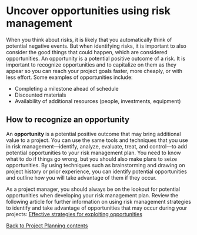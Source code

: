 # Uncover opportunities using risk management
When you think about risks, it is likely that you automatically think of potential negative events. But when identifying risks, it is important to also consider the good things that could happen, which are considered opportunities. An opportunity is a potential positive outcome of a risk. It is important to recognize opportunities and to capitalize on them as they appear so you can reach your project goals faster, more cheaply, or with less effort. Some examples of opportunities include: 

* Completing a milestone ahead of schedule
* Discounted materials 
* Availability of additional resources (people, investments, equipment) 

## How to recognize an opportunity
An __opportunity__ is a potential positive outcome that may bring additional value to a project. You can use the same tools and techniques that you use in risk management—identify, analyze, evaluate, treat, and control—to add potential opportunities to your risk management plan. You need to know what to do if things go wrong, but you should also make plans to seize opportunities. By using techniques such as brainstorming and drawing on project history or prior experience, you can identify potential opportunities and outline how you will take advantage of them if they occur.

As a project manager, you should always be on the lookout for potential opportunities when developing your risk management plan. Review the following article for further information on using risk management strategies to identify and take advantage of opportunities that may occur during your projects:  [Effective strategies for exploiting opportunities](https://www.pmi.org/learning/library/effective-strategies-exploiting-opportunities-7947)


[Back to Project Planning contents](./c3-Project-Planning.md)